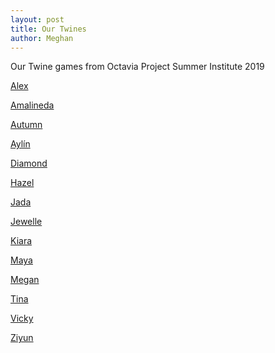 ```yaml
---
layout: post
title: Our Twines
author: Meghan
---
```


Our Twine games from Octavia Project Summer Institute 2019

<!--more-->

[Alex](http://octaviaproject.org/stories/Alex.html)

[Amalineda](http://octaviaproject.org/stories/Amalineda.html)

[Autumn](http://octaviaproject.org/stories/autumn.html)

[Aylín](http://octaviaproject.org/stories/Aylin.html)

[Diamond](http://octaviaproject.org/stories/diamond.html)

[Hazel](http://octaviaproject.org/stories/Hazel.html)

[Jada](http://octaviaproject.org/stories/Jada.html)

[Jewelle](http://octaviaproject.org/stories/Jewelle.html)

[Kiara](http://octaviaproject.org/stories/Kiara.html)

[Maya](http://octaviaproject.org/stories/Maya.html)

[Megan](http://octaviaproject.org/stories/Megan.html)

[Tina](http://octaviaproject.org/stories/Tina.html)

[Vicky](http://octaviaproject.org/stories/Vicky.html)

[Ziyun](http://octaviaproject.org/stories/Ziyun.html)

